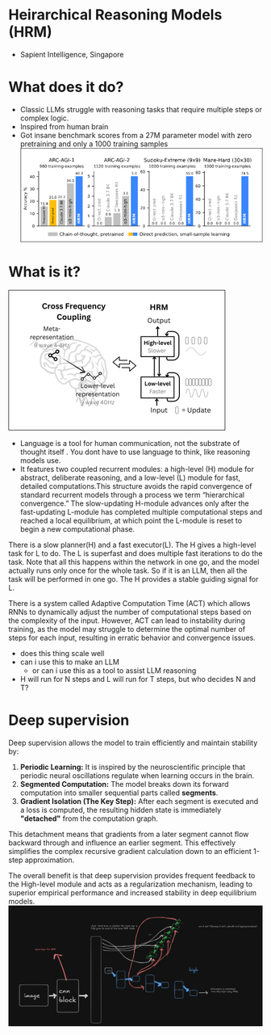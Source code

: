 # Heirarchical Reasoning Models (HRM)
- Sapient Intelligence, Singapore

# What does it do?
- Classic LLMs struggle with reasoning tasks that require multiple steps or complex logic.
- Inspired from human brain
- Got insane benchmark scores from a 27M parameter model with zero pretraining and only a 1000 training samples
![alt text](image.png)
# What is it?
![alt text](image-1.png)
- Language is a tool for human communication, not the substrate of thought itself . You dont have to use language to think, like reasoning models use.
- It features two coupled recurrent modules: a high-level (H) module for abstract,
deliberate reasoning, and a low-level (L) module for fast, detailed computations.This structure avoids the rapid convergence of standard recurrent models through a process we term “hierarchical convergence.” The slow-updating H-module advances only after the fast-updating L-module has completed multiple computational steps and reached a local equilibrium, at which point the L-module is reset to begin a new computational phase.

There is a slow planner(H) and a fast executor(L). The H gives a high-level task for L to do. The L is superfast and does multiple fast iterations to do the task. Note that all this happens within the network in one go, and the model actually runs only once for the whole task. So if it is an LLM, then all the task will be performed in one go.
The H provides a stable guiding signal for L.

There is a system called Adaptive Computation Time (ACT) which allows RNNs to dynamically adjust the number of computational steps based on the complexity of the input. However, ACT can lead to instability during training, as the model may struggle to determine the optimal number of steps for each input, resulting in erratic behavior and convergence issues. 

- does this thing scale well
- can i use this to make an LLM
  - or can i use this as a tool to assist LLM reasoning
- H will run for N steps and L will run for T steps, but who decides N and T?
  
# Deep supervision
Deep supervision allows the model to train efficiently and maintain stability by:

1.  **Periodic Learning:** It is inspired by the neuroscientific principle that periodic neural oscillations regulate when learning occurs in the brain.
2.  **Segmented Computation:** The model breaks down its forward computation into smaller sequential parts called **segments**.
3.  **Gradient Isolation (The Key Step):** After each segment is executed and a loss is computed, the resulting hidden state is immediately **"detached"** from the computation graph.

This detachment means that gradients from a later segment cannot flow backward through and influence an earlier segment. This effectively simplifies the complex recursive gradient calculation down to an efficient 1-step approximation.

The overall benefit is that deep supervision provides frequent feedback to the High-level module and acts as a regularization mechanism, leading to superior empirical performance and increased stability in deep equilibrium models.![alt text](image-2.png)